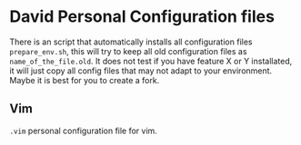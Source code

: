 # David Personal Configuration files

There is an script that automatically installs all configuration files ```prepare_env.sh```, this will try to keep all old configuration files as ```name_of_the_file.old```. It does not test if you have feature X or Y installated, it will just copy all config files that may not adapt to your environment. Maybe it is best for you to create a fork.

## Vim

```.vim``` personal configuration file for vim. 
